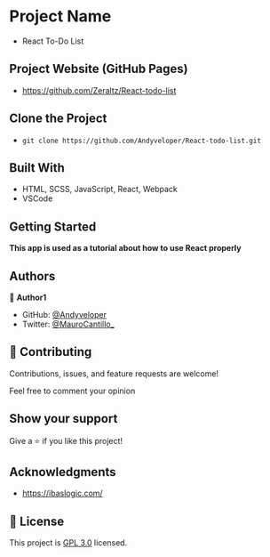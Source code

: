 # Project Name

- React To-Do List

## Project Website (GitHub Pages)

- https://github.com/Zeraltz/React-todo-list

## Clone the Project

- `git clone https://github.com/Andyveloper/React-todo-list.git`

## Built With

- HTML, SCSS, JavaScript, React, Webpack
- VSCode

## Getting Started

**This app is used as a tutorial about how to use React properly**

## Authors

👤 **Author1**

- GitHub: [@Andyveloper](https://github.com/Andyveloper)
- Twitter: [@MauroCantillo\_](https://twitter.com/MauroCantillo_)

## 🤝 Contributing

Contributions, issues, and feature requests are welcome!

Feel free to comment your opinion

## Show your support

Give a ⭐️ if you like this project!

## Acknowledgments

- https://ibaslogic.com/

## 📝 License

This project is [GPL 3.0](/LICENSE) licensed.
